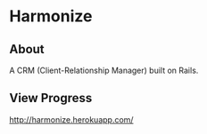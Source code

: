 # Harmonize

## About

A CRM (Client-Relationship Manager) built on Rails.

## View Progress

http://harmonize.herokuapp.com/